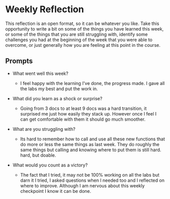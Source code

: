 # Weekly Reflection
This reflection is an open format, so it can be whatever you like. Take this opportunity to write a bit on some of the things you have learned this week, or some of the things that you are still struggling with, identify some challenges you had at the beginning of the week that you were able to overcome, or just generally how you are feeling at this point in the course.

## Prompts
- What went well this week?

  - I feel happy with the learning I've done, the progress made. I gave all the labs my best and put the work in. 

- What did you learn as a shock or surprise?

  - Going from 3 docs to at least 9 docs was a hard transition, it surprised me just how easily they stack up. However once I feel I can get comfortable with them it should go much smoother.

- What are you struggling with?

  - Its hard to remember how to call and use all these new functions that do more or less the same things as last week. They do roughly the same things but calling and knowing where to put them is still hard. hard, but doable.

- What would you count as a victory?

  - The fact that I tried, it may not be 100% working on all the labs but darn it I tried, I asked questions when I needed too and I reflected on where to improve. Although I am nervous about this weekly checkpoint I know it can be done.